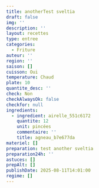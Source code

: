 ```yaml
---
title: anotherTest sveltia
draft: false
img: ''
description: ''
layout: recettes
type: entree
categories:
  - Friture
auteur: ''
region: ''
saison: []
cuisson: Oui
temperature: Chaud
plate: 10
quantite_desc: ''
check: Non
checkAlwaysOk: false
checkfor: null
ingredients:
  - ingredient: airelle_551c6172
    quantite: 12
    unit: pincées
    commentaire: ''
    title: agneau_b7e677da
materiel: []
preparation: test another sveltia
preparation24h: ''
astuces: []
prepAlt: []
publishDate: 2025-08-11T14:01:00
regime: []
---
```


